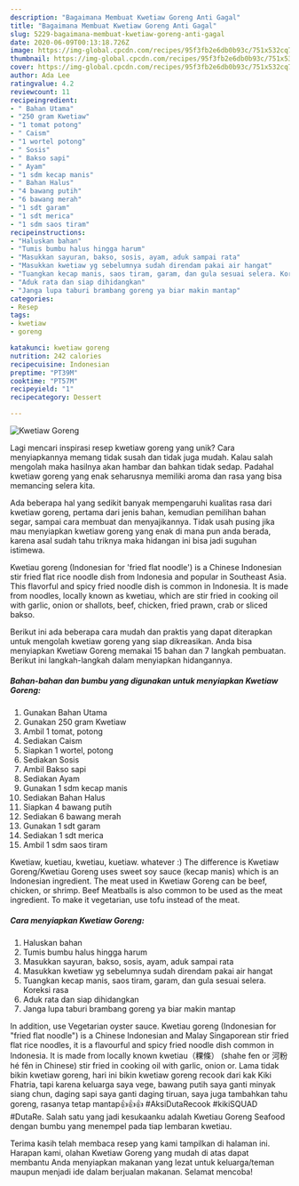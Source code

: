 ```yaml
---
description: "Bagaimana Membuat Kwetiaw Goreng Anti Gagal"
title: "Bagaimana Membuat Kwetiaw Goreng Anti Gagal"
slug: 5229-bagaimana-membuat-kwetiaw-goreng-anti-gagal
date: 2020-06-09T00:13:18.726Z
image: https://img-global.cpcdn.com/recipes/95f3fb2e6db0b93c/751x532cq70/kwetiaw-goreng-foto-resep-utama.jpg
thumbnail: https://img-global.cpcdn.com/recipes/95f3fb2e6db0b93c/751x532cq70/kwetiaw-goreng-foto-resep-utama.jpg
cover: https://img-global.cpcdn.com/recipes/95f3fb2e6db0b93c/751x532cq70/kwetiaw-goreng-foto-resep-utama.jpg
author: Ada Lee
ratingvalue: 4.2
reviewcount: 11
recipeingredient:
- " Bahan Utama"
- "250 gram Kwetiaw"
- "1 tomat potong"
- " Caism"
- "1 wortel potong"
- " Sosis"
- " Bakso sapi"
- " Ayam"
- "1 sdm kecap manis"
- " Bahan Halus"
- "4 bawang putih"
- "6 bawang merah"
- "1 sdt garam"
- "1 sdt merica"
- "1 sdm saos tiram"
recipeinstructions:
- "Haluskan bahan"
- "Tumis bumbu halus hingga harum"
- "Masukkan sayuran, bakso, sosis, ayam, aduk sampai rata"
- "Masukkan kwetiaw yg sebelumnya sudah direndam pakai air hangat"
- "Tuangkan kecap manis, saos tiram, garam, dan gula sesuai selera. Koreksi rasa"
- "Aduk rata dan siap dihidangkan"
- "Janga lupa taburi brambang goreng ya biar makin mantap"
categories:
- Resep
tags:
- kwetiaw
- goreng

katakunci: kwetiaw goreng 
nutrition: 242 calories
recipecuisine: Indonesian
preptime: "PT39M"
cooktime: "PT57M"
recipeyield: "1"
recipecategory: Dessert

---
```



![Kwetiaw Goreng](https://img-global.cpcdn.com/recipes/95f3fb2e6db0b93c/751x532cq70/kwetiaw-goreng-foto-resep-utama.jpg)

Lagi mencari inspirasi resep kwetiaw goreng yang unik? Cara menyiapkannya memang tidak susah dan tidak juga mudah. Kalau salah mengolah maka hasilnya akan hambar dan bahkan tidak sedap. Padahal kwetiaw goreng yang enak seharusnya memiliki aroma dan rasa yang bisa memancing selera kita.

Ada beberapa hal yang sedikit banyak mempengaruhi kualitas rasa dari kwetiaw goreng, pertama dari jenis bahan, kemudian pemilihan bahan segar, sampai cara membuat dan menyajikannya. Tidak usah pusing jika mau menyiapkan kwetiaw goreng yang enak di mana pun anda berada, karena asal sudah tahu triknya maka hidangan ini bisa jadi suguhan istimewa.

Kwetiau goreng (Indonesian for &#39;fried flat noodle&#39;) is a Chinese Indonesian stir fried flat rice noodle dish from Indonesia and popular in Southeast Asia. This flavorful and spicy fried noodle dish is common in Indonesia. It is made from noodles, locally known as kwetiau, which are stir fried in cooking oil with garlic, onion or shallots, beef, chicken, fried prawn, crab or sliced bakso.


Berikut ini ada beberapa cara mudah dan praktis yang dapat diterapkan untuk mengolah kwetiaw goreng yang siap dikreasikan. Anda bisa menyiapkan Kwetiaw Goreng memakai 15 bahan dan 7 langkah pembuatan. Berikut ini langkah-langkah dalam menyiapkan hidangannya.

<!--inarticleads1-->

##### Bahan-bahan dan bumbu yang digunakan untuk menyiapkan Kwetiaw Goreng:

1. Gunakan  Bahan Utama
1. Gunakan 250 gram Kwetiaw
1. Ambil 1 tomat, potong
1. Sediakan  Caism
1. Siapkan 1 wortel, potong
1. Sediakan  Sosis
1. Ambil  Bakso sapi
1. Sediakan  Ayam
1. Gunakan 1 sdm kecap manis
1. Sediakan  Bahan Halus
1. Siapkan 4 bawang putih
1. Sediakan 6 bawang merah
1. Gunakan 1 sdt garam
1. Sediakan 1 sdt merica
1. Ambil 1 sdm saos tiram


Kwetiaw, kuetiau, kwetiau, kuetiaw. whatever :) The difference is Kwetiaw Goreng/Kwetiau Goreng uses sweet soy sauce (kecap manis) which is an Indonesian ingredient. The meat used in Kwetiaw Goreng can be beef, chicken, or shrimp. Beef Meatballs is also common to be used as the meat ingredient. To make it vegetarian, use tofu instead of the meat. 

<!--inarticleads2-->

##### Cara menyiapkan Kwetiaw Goreng:

1. Haluskan bahan
1. Tumis bumbu halus hingga harum
1. Masukkan sayuran, bakso, sosis, ayam, aduk sampai rata
1. Masukkan kwetiaw yg sebelumnya sudah direndam pakai air hangat
1. Tuangkan kecap manis, saos tiram, garam, dan gula sesuai selera. Koreksi rasa
1. Aduk rata dan siap dihidangkan
1. Janga lupa taburi brambang goreng ya biar makin mantap


In addition, use Vegetarian oyster sauce. Kwetiau goreng (Indonesian for &#34;fried flat noodle&#34;) is a Chinese Indonesian and Malay Singaporean stir fried flat rice noodles, it is a flavourful and spicy fried noodle dish common in Indonesia. It is made from locally known kwetiau（粿條） (shahe fen or 河粉 hé fěn in Chinese) stir fried in cooking oil with garlic, onion or. Lama tidak bikin kwetiaw goreng, hari ini bikin kwetiaw goreng recook dari kak Kiki Fhatria, tapi karena keluarga saya vege, bawang putih saya ganti minyak siang chun, daging sapi saya ganti daging tiruan, saya juga tambahkan tahu goreng, rasanya tetap mantap👍👍👍 #AksiDutaRecook #kikiSQUAD #DutaRe. Salah satu yang jadi kesukaanku adalah Kwetiau Goreng Seafood dengan bumbu yang menempel pada tiap lembaran kwetiau. 

Terima kasih telah membaca resep yang kami tampilkan di halaman ini. Harapan kami, olahan Kwetiaw Goreng yang mudah di atas dapat membantu Anda menyiapkan makanan yang lezat untuk keluarga/teman maupun menjadi ide dalam berjualan makanan. Selamat mencoba!
